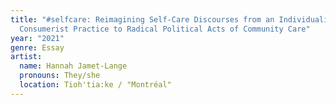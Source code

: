 ```yaml
---
title: "#selfcare: Reimagining Self-Care Discourses from an Individualist
  Consumerist Practice to Radical Political Acts of Community Care"
year: "2021"
genre: Essay
artist:
  name: Hannah Jamet-Lange
  pronouns: They/she
  location: Tioh'tia:ke / "Montréal"
---
```

